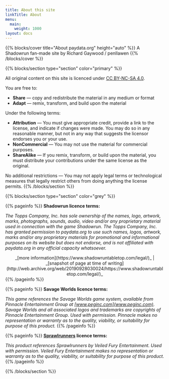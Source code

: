 ```yaml
---
title: About this site
linkTitle: About
menu:
  main:
    weight: 1000
layout: docs
---
```


{{% blocks/cover title="About paydata.org" height="auto" %}}
A Shadowrun fan-made site by Richard Gaywood / penllawen
{{% /blocks/cover %}}

{{% blocks/section type="section" color="primary" %}}

All original content on this site is licenced under [CC BY-NC-SA 4.0](https://creativecommons.org/licenses/by-nc-sa/4.0/). 

You are free to:

* **Share** — copy and redistribute the material in any medium or format
* **Adapt** — remix, transform, and build upon the material

Under the following terms:

* **Attribution** — You must give appropriate credit, provide a link to the license, and indicate if changes were made. You may do so in any reasonable manner, but not in any way that suggests the licensor endorses you or your use.
* **NonCommercial** — You may not use the material for commercial purposes.
* **ShareAlike** — If you remix, transform, or build upon the material, you must distribute your contributions under the same license as the original.

No additional restrictions — You may not apply legal terms or technological measures that legally restrict others from doing anything the license permits.
{{% /blocks/section %}}

{{% blocks/section type="section" color="grey" %}}

{{% pageinfo %}}
**Shadowrun licence terms:**

_The Topps Company, Inc. has sole ownership of the names, logo, artwork, marks, photographs, sounds, audio, video and/or any proprietary material used in connection with the game Shadowrun. The Topps Company, Inc. has granted permission to paydata.org to use such names, logos, artwork, marks and/or any proprietary materials for promotional and informational purposes on its website but does not endorse, and is not affiliated with paydata.org in any official capacity whatsoever._

<center>
_[more information](https://www.shadowruntabletop.com/legal/)_ | 
_[snapshot of page at time of writing](http://web.archive.org/web/20190928030024/https://www.shadowruntabletop.com/legal/)_
</center>
{{% /pageinfo %}} 

{{% pageinfo %}}
**Savage Worlds licence terms:**

_This game references the Savage Worlds game system, available from Pinnacle Entertainment Group at [www.peginc.com](www.peginc.com). Savage Worlds and all associated logos and trademarks are copyrights of Pinnacle Entertainment Group. Used with permission. Pinnacle makes no representation or warranty as to the quality, viability, or suitability for purpose of this product._
{{% /pageinfo %}} 

{{% pageinfo %}}
**[Sprawlrunners](https://www.drivethrurpg.com/product/334278/Sprawlrunners?affiliate_id=313188) licence terms:**

_This product references Sprawlrunners by Veiled Fury Entertainment. Used with permission. Veiled Fury Entertainment makes no representation or warranty as to the quality, viability, or suitability for purpose of this product._
{{% /pageinfo %}} 

{{% /blocks/section %}}
